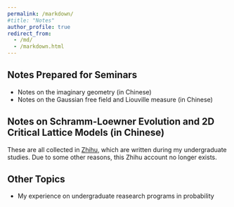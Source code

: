 ```yaml
---
permalink: /markdown/
#title: "Notes"
author_profile: true
redirect_from: 
  - /md/
  - /markdown.html
---
```


## Notes Prepared for Seminars

* Notes on the imaginary geometry (in Chinese)
* Notes on the Gaussian free field and Liouville measure (in Chinese)


## Notes on Schramm-Loewner Evolution and 2D Critical Lattice Models (in Chinese)

These are all collected in [Zhihu](https://www.zhihu.com/column/c_1296527465138434048), which are written during my undergraduate studies. Due to some other reasons, this Zhihu account no longer exists.


## Other Topics

* My experience on undergraduate reasearch programs in probability
